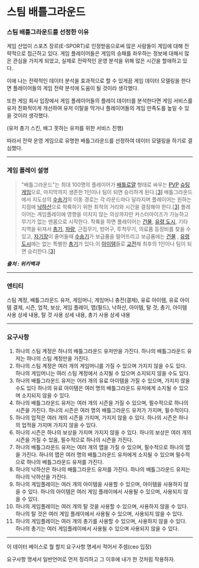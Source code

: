 # 스팀 배틀그라운드 



### 스팀 배틀그라운드를 선정한 이유



게임 산업이 스포츠 장르(E-SPORT)로 인정받음으로써 많은 사람들이 게임에 대해 전략적으로 접근하고 있다.  게임 플레이어들은 게임의 승패를 좌우하는 정보에 대해서 많은 관심을 가지게 되었고, 실제로 전략적인 운영 분석을 위해 많은 시간을 할애하고 있다. 



이에 나는 전략적인 데이터 분석을 효과적으로 할 수 있게끔 게임 데이터 모델링을 한다면 플레이어들의 게임 전략 분석에 도움이 될 것이라 생각했다.



또한 게임 회사 입장에서 게임 플레이어들의 플레이 데이터를 분석한다면 게임 서비스를 유저 친화적이게 개선하여 유저 이탈을 막거나 플레이어들의 게임 만족도를 높일 수 있을 것이라 생각했다.



(유저 총기 스킨, 배그 못하는 유저를 위한 서비스 진행)



따라서 전략 운영 게임으로 유명한 배틀그라운드를 선정하여 데이터 모델링을 하기로 결심했다.

<HR>

### 게임 플레이 설명

> "배틀그라운드"는 최대 100명의 플레이어가 [배틀로얄](https://ko.wikipedia.org/wiki/배틀로얄) 형태로 싸우는 [PVP](https://ko.wikipedia.org/wiki/PVP) [슈팅 게임](https://ko.wikipedia.org/wiki/슈팅_게임)으로, 마지막까지 생존한 1인이나 팀이 되면 승리하게 된다.[[3\]](https://ko.wikipedia.org/wiki/배틀그라운드_(비디오_게임)#cite_note-polygon_guide-3) 배틀그라운드에서 지도상의 [수송기](https://ko.wikipedia.org/wiki/군용_수송기)의 이동 경로는 각 라운드마다 달라지며 플레이어는 원하는 지점에 [낙하산](https://ko.wikipedia.org/wiki/낙하산)으로 착륙하기 위한 최적의 거리와 시간을 결정해야 한다.[[3\]](https://ko.wikipedia.org/wiki/배틀그라운드_(비디오_게임)#cite_note-polygon_guide-3) 플레이어는 게임플레이에 영향을 미치지 않는 의상까지만 커스터마이즈가 가능하고 무기가 없는 맨몸으로 시작한다. 착륙을 하면 플레이어는 [건물](https://ko.wikipedia.org/wiki/건물), [유령 도시](https://ko.wikipedia.org/wiki/유령_도시), 기타 지역을 뒤져서 [총기](https://ko.wikipedia.org/wiki/총기), [차량](https://ko.wikipedia.org/wiki/차량), 근접무기, 방어구, 투척무기, 의료품 등장비를 찾을 수 있고, [자기장](https://ko.wikipedia.org/wiki/자기장)이 줄어들때 [수송기](https://ko.wikipedia.org/wiki/군용_수송기)가 보급품을 떨어뜨리고 보급품에는 [건물](https://ko.wikipedia.org/wiki/건물) , [유령도시](https://ko.wikipedia.org/wiki/유령도시)에는 없는 특별한 [총기](https://ko.wikipedia.org/wiki/총기)가 있다.이 [아이템](https://ko.wikipedia.org/wiki/아이템)들로 [교전](https://ko.wikipedia.org/wiki/교전)해 최후의 1인이나 팀이 되면 승리한다.[[3\]](https://ko.wikipedia.org/wiki/배틀그라운드_(비디오_게임)#cite_note-polygon_guide-3)



***출처 : 위키백과***



<HR>

### 엔티티

스팀 계정, 배틀그라운드 유저, 게임머니, 게임머니 충전(결제), 유료 아이템, 유료 아이템 결제, 시즌, 업적, 보상, 게임 플레이, 맵(필드), 낙하산, 아이템, 탈 것, 총기, 아이템 사용 상세 내용, 탈 것 사용 상세 내용, 총기 사용 상세 내용









<HR>

### 요구사항

1. 하나의 스팀 계정은 하나의 배틀그라운드 유저만을 가진다. 하나의 배틀그라운드 유저는 하나의 스팀 계정만을 가진다.
2. 하나의 스팀 계정은 여러 개의 게임머니를 가질 수 있으며 가지지 않을 수도 있다. 하나의 게임머니는 여러 스팀 계정에서 소지될 수 있으며 소지되지 않을 수도 있다.
3. 하나의 배틀그라운드 유저는 어러 개의 유료 아이템을 가질 수 있으며, 가지지 않을 수도 있다 하나의 유료 아이템은 여러 명의 배틀그라운드 유저에게 소지될 수 있으며 소지되지 않을 수 있다.
4. 하나의 배틀그라운드 유저는 여러 개의 시즌을 가질 수 있으며, 필수적으로 하나의 시즌을 가진다. 하나의 시즌은 여러 명의 배틀그라운드 유저가 가지며, 필수적이다.
5. 하나의 업적은 여러 개의 시즌을 가지며, 가지지 않을 수 있다. 하나의 시즌은 하나의 업적을 가지며 가지지 않을 수 있다.
6. 하나의 시즌은 하나의 보상을 가지며 가지지 않을 수 있다. 하나의 보상은 여러 개의 시즌을 가질 수 있음, 필수적으로 하나의 시즌을 가진다.
7. 하나의 배틀그라운드 유저는 여러 개의 맵을 가질 수 있으며, 필수적으로 하나의 맵을 가진다. 하나의 맵은 여러 명의 배틀그라운드 유저에게 소지될 수 있으며 필수적으로 하나의 배틀그라운드 유저를 가진다.
8. 하나의 낙하산은 하나의 배틀그라운드 유저를 가진다. 하나의 배틀그라운드 유저는 하나의 낙하산을 가진다.
9. 하나의 게임플레이는 여러 개의 아이템을 사용할 수 있으며, 아이템을 사용하지 않을 수 있다. 하나의 아이템은 여러 게임 플레이에서 사용될 수 있으며, 사용되지 않을 수 있다.
10. 하나의 게임플레이는 여러 개의 탈 것을 사용할 수 있으며, 사용하지 않을 수 있다. 하나의 탈 것은 여러 게임 플레이에서 사용될 수 있으며, 사용되지 않을 수 있다.
11. 하나의 게임플레이는 여러 개의 총기를 사용할 수 있으며, 사용하지 않을 수 있다. 하나의 총기는 여러 게임플레이에서 사용될 수 있으며 사용되지 않을 수 있다.







<hr>



이 데이터 베이스로 뭘 할지 요구사항 명세서 적어서 주셈(ceo 입장)

요구사항 명세서 일반언어로 먼저 정리하고 그 이후에 내가 한 것처럼 작용하자.

